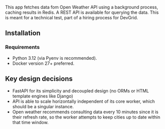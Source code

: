 This app fetches data fom Open Weather API using a background process, caching results in Redis. A REST API is available for querying the data.
This is meant for a technical test, part of a hiring process for DevGrid.

## Installation
### Requirements
- Python 3.12 (via Pyenv is recommended).
- Docker version 27+ preferred.

## Key design decisions
- FastAPI for its simplicity and decoupled design (no ORMs or HTML template engines like Django)
- API is able to scale horizontally independent of its core worker, which should be a singular instance.
- Open weather recommends consulting data every 10 minutes since it is their refresh rate, so the worker attempts to keep cities up to date within that time window.
